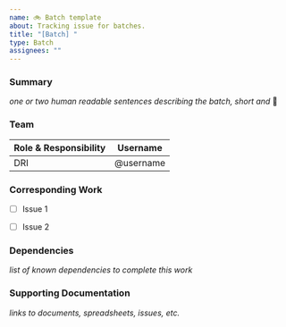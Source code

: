 ```yaml
---
name: 🚲 Batch template
about: Tracking issue for batches.
title: "[Batch] "
type: Batch
assignees: ""
---
```


<!-- This issue template is experimental may evolve over time -->

### Summary

_one or two human readable sentences describing the batch, short and_ :lollipop:

### Team

| Role & Responsibility | Username  |
| --------------------- | --------- |
| DRI                   | @username |


### Corresponding Work
<!-- Add tasks that ladder up to this epic. -->
- [ ] Issue 1
- [ ] Issue 2


### Dependencies

_list of known dependencies to complete this work_

### Supporting Documentation

_links to documents, spreadsheets, issues, etc._
